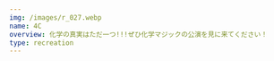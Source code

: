 ```yaml
---
img: /images/r_027.webp
name: 4C
overview: 化学の真実はただ一つ!!!ぜひ化学マジックの公演を見に来てください！
type: recreation
---
```

